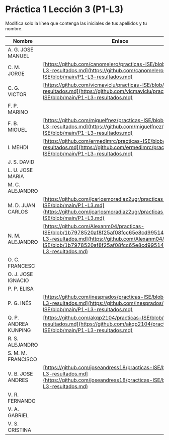 # Práctica 1 Lección 3 (P1-L3)

Modifica solo la línea que contenga las iniciales de tus apellidos y tu nombre.

| Nombre       | Enlace                                                                   |
| --------------- | ---------------------------------------------------------- |
| A. G. JOSE MANUEL | <!--enlace-->                                                           |
| C. M. JORGE | [https://github.com/canomelero/practicas-ISE/blob/main/P1-L3-resultados.md](https://github.com/canomelero/practicas-ISE/blob/main/P1-L3-resultados.md)   |                                                        |
| C. G. VICTOR | [https://github.com/vicmaviclu/practicas-ISE/blob/main/P1-L3-resultados.md](https://github.com/vicmaviclu/practicas-ISE/blob/main/P1-L3-resultados.md) |
| F. P. MARINO | <!--enlace-->                                                           |
| F. B. MIGUEL | [https://github.com/miguelfnez/practicas-ISE/blob/main/P1-L3-resultados.md](https://github.com/miguelfnez/practicas-ISE/blob/main/P1-L3-resultados.md) |
| I. MEHDI | [https://github.com/ermedimrc/practicas-ISE/blob/main/P1-L3-resultados.md](https://github.com/ermedimrc/practicas-ISE/blob/main/P1-L3-resultados.md)                                                           |
| J. S. DAVID | <!--enlace-->                                                           |
| L. U. JOSE MARIA | <!--enlace-->                                                           |
| M. C. ALEJANDRO | <!--enlace-->                                                           |
| M. D. JUAN CARLOS | [https://github.com/jcarlosmoradiaz2ugr/practicas-ISE/blob/main/P1-L3.md](https://github.com/jcarlosmoradiaz2ugr/practicas-ISE/blob/main/P1-L3.md)  |
| N. M. ALEJANDRO | [https://github.com/Alexanm04/practicas-ISE/blob/1b7978520af8f25af08fcc65e8cd995144ca5019/P1-L3-resultados.md](https://github.com/Alexanm04/practicas-ISE/blob/1b7978520af8f25af08fcc65e8cd995144ca5019/P1-L3-resultados.md)                                                          |
| O. C. FRANCESC | <!--enlace-->                                                           |
| O. J. JOSE IGNACIO | <!--enlace-->                                                           |
| P. P. ELISA | <!--enlace-->                                                           |
| P. G. INÉS | [https://github.com/inesprados/practicas-ISE/blob/main/P1-L3-resultados.md](https://github.com/inesprados/practicas-ISE/blob/main/P1-L3-resultados.md) |
| Q. P. ANDREA KUNPING | [https://github.com/akqp2104/practicas-ISE/blob/main/P1-L3-resultados.md](https://github.com/akqp2104/practicas-ISE/blob/main/P1-L3-resultados.md)                                                           |
| R. S. ALEJANDRO | <!--enlace-->                                                           |
| S. M. M. FRANCISCO | <!--enlace-->                                                           |
| V. B. JOSE ANDRES | [https://github.com/joseandress18/practicas-ISE/blob/main/P1-L3-resultados.md](https://github.com/joseandress18/practicas-ISE/blob/main/P1-L3-resultados.md)                                                           |
| V. R. FERNANDO | <!--enlace-->                                                           |
| V. A. GABRIEL | <!--enlace-->                                                           |
| V. S. CRISTINA | <!--enlace-->                                                           |
